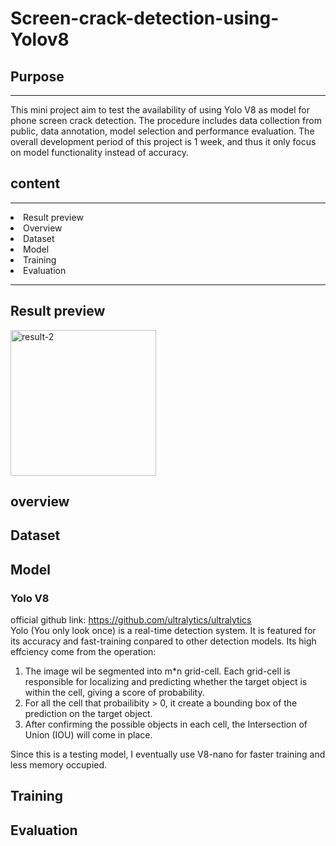 # Screen-crack-detection-using-Yolov8
## Purpose
---
This mini project aim to test the availability of using Yolo V8 as model for phone screen crack detection. The procedure includes data collection from public,
data annotation, model selection and performance evaluation. The overall development period of this project is 1 week, and thus it only focus on model functionality instead of accuracy.

## content
---
<li>Result preview</li>
<li>Overview</li>
<li>Dataset</li>
<li>Model</li>
<li>Training</li>
<li>Evaluation</li>

---
## Result preview
<img width="233" alt="result-2" src="https://github.com/Jarvis2030/Screen-crack-detection-using-Yolov8/assets/77675271/f0afed7b-d28f-4c83-9722-ba01055a5e39">

## overview


## Dataset


## Model
### Yolo V8
official github link: https://github.com/ultralytics/ultralytics <br>
Yolo (You only look once) is a real-time detection system. It is featured for its accuracy and fast-training conpared to other detection models. 
Its high effciency come from the operation: <br>
1. The image wil be segmented into m*n grid-cell. Each grid-cell is responsible for localizing and predicting whether the 
target object is within the cell, giving a score of probability.
2. For all the cell that probailibity > 0, it create a bounding box of the prediction on the target object.
3. After confirming the possible objects in each cell, the Intersection of Union (IOU) will come in place.

Since this is a testing model, I eventually use V8-nano for faster training and less memory occupied.


## Training


## Evaluation
 
